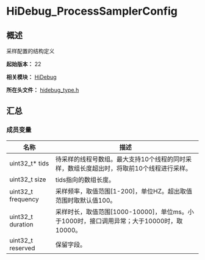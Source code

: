 # HiDebug_ProcessSamplerConfig

## 概述

采样配置的结构定义

**起始版本：** 22

**相关模块：** [HiDebug](capi-hidebug.md)

**所在头文件：** [hidebug_type.h](capi-hidebug-type-h.md)

## 汇总

### 成员变量

| 名称 | 描述 |
| -- | -- |
| uint32_t* tids | 待采样的线程号数组。最大支持10个线程的同时采样，数组长度超出时，将取前10个线程进行采样。 |
| uint32_t size | tids指向的数组长度。 |
| uint32_t frequency | 采样频率，取值范围[1-200]，单位HZ。超出取值范围时取默认值100。 |
| uint32_t duration | 采样时长，取值范围[1000-10000]，单位ms。小于1000时，接口调用异常；大于10000时，取10000。 |
| uint32_t reserved | 保留字段。 |


